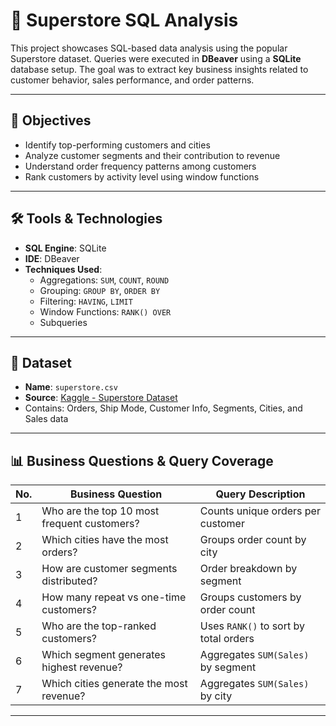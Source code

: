 # 🛒 Superstore SQL Analysis

This project showcases SQL-based data analysis using the popular Superstore dataset. Queries were executed in **DBeaver** using a **SQLite** database setup. The goal was to extract key business insights related to customer behavior, sales performance, and order patterns.

---

## 📌 Objectives

- Identify top-performing customers and cities
- Analyze customer segments and their contribution to revenue
- Understand order frequency patterns among customers
- Rank customers by activity level using window functions

---

## 🛠️ Tools & Technologies

- **SQL Engine**: SQLite
- **IDE**: DBeaver
- **Techniques Used**:
  - Aggregations: `SUM`, `COUNT`, `ROUND`
  - Grouping: `GROUP BY`, `ORDER BY`
  - Filtering: `HAVING`, `LIMIT`
  - Window Functions: `RANK() OVER`
  - Subqueries

---

## 📁 Dataset

- **Name**: `superstore.csv`
- **Source**: [Kaggle - Superstore Dataset](https://www.kaggle.com/datasets/vivek468/superstore-dataset-final)
- Contains: Orders, Ship Mode, Customer Info, Segments, Cities, and Sales data

---

## 📊 Business Questions & Query Coverage

| No. | Business Question | Query Description |
|-----|-------------------|--------------------|
| 1 | Who are the top 10 most frequent customers? | Counts unique orders per customer |
| 2 | Which cities have the most orders? | Groups order count by city |
| 3 | How are customer segments distributed? | Order breakdown by segment |
| 4 | How many repeat vs one-time customers? | Groups customers by order count |
| 5 | Who are the top-ranked customers? | Uses `RANK()` to sort by total orders |
| 6 | Which segment generates highest revenue? | Aggregates `SUM(Sales)` by segment |
| 7 | Which cities generate the most revenue? | Aggregates `SUM(Sales)` by city |

---
